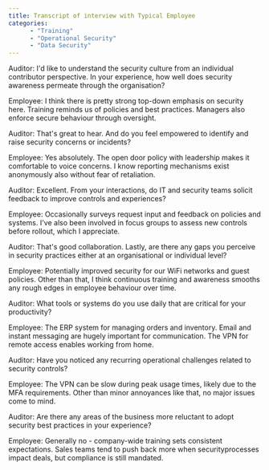 ```yaml
---
title: Transcript of interview with Typical Employee
categories:
      - "Training"
      - "Operational Security"
      - "Data Security"
---
```


Auditor: I'd like to understand the security culture from an individual contributor perspective. In your experience, how well does security awareness permeate through the organisation?

Employee: I think there is pretty strong top-down emphasis on security here. Training reminds us of policies and best practices. Managers also enforce secure behaviour through oversight.

Auditor: That's great to hear. And do you feel empowered to identify and raise security concerns or incidents?

Employee: Yes absolutely. The open door policy with leadership makes it comfortable to voice concerns. I know reporting mechanisms exist anonymously also without fear of retaliation.

Auditor: Excellent. From your interactions, do IT and security teams solicit feedback to improve controls and experiences?

Employee: Occasionally surveys request input and feedback on policies and systems. I've also been involved in focus groups to assess new controls before rollout, which I appreciate.

Auditor: That's good collaboration. Lastly, are there any gaps you perceive in security practices either at an organisational or individual level?

Employee: Potentially improved security for our WiFi networks and guest policies. Other than that, I think continuous training and awareness smooths any rough edges in employee behaviour over time.

Auditor: What tools or systems do you use daily that are critical for your productivity?

Employee: The ERP system for managing orders and inventory. Email and instant messaging are hugely important for communication. The VPN for remote access enables working from home.

Auditor: Have you noticed any recurring operational challenges related to security controls?

Employee: The VPN can be slow during peak usage times, likely due to the MFA requirements. Other than minor annoyances like that, no major issues come to mind.

Auditor: Are there any areas of the business more reluctant to adopt security best practices in your experience?

Employee: Generally no - company-wide training sets consistent expectations. Sales teams tend to push back more when securityprocesses impact deals, but compliance is still mandated.